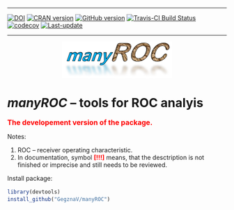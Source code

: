 
<!-- README.md is generated from README.Rmd. Please edit that file -->

-----

[![DOI](https://zenodo.org/badge/98945258.svg)](https://zenodo.org/badge/latestdoi/98945258)
[![CRAN
version](https://www.r-pkg.org/badges/version/manyROC)](https://cran.rstudio.com/web/packages/manyROC/index.html)
[![GitHub
version](https://img.shields.io/badge/GitHub-v0.0.6-brightgreen.svg)](https://github.com/GegznaV/manyROC)
[![Travis-CI Build
Status](https://travis-ci.org/GegznaV/manyROC.svg?branch=master)](https://travis-ci.org/GegznaV/manyROC)
[![codecov](https://codecov.io/gh/GegznaV/manyROC/branch/master/graph/badge.svg)](https://codecov.io/gh/GegznaV/manyROC)
[![Last-update](https://img.shields.io/badge/last%20update-2020--09--14-yellowgreen.svg)](/commits/master)

-----

<img src="https://raw.githubusercontent.com/GegznaV/manyROC/master/docs/logo.png" width="50%" height="50%" style="display: block; margin: auto;" />
<!-- "https://raw.githubusercontent.com/GegznaV/manyROC/master/docs/logo.png" -->

# ***manyROC*** – tools for ROC analyis

<p align="center">

<font color="red" size="3" family="sans"> <b>The developement version of
the package.</b></font>

</p>

<!-- *manyROC* workflow for spectroscopic data analysis. -->

Notes:

1.  ROC – receiver operating characteristic.
2.  In documentation, symbol <b><font color="red">\[\!\!\!\]</font></b>
    means, that the desctription is not finished or imprecise and still
    needs to be reviewed.

Install package:

``` r
library(devtools)
install_github("GegznaV/manyROC")
```

<!-- * * * -->

<!-- <p align="right"> </p>     -->
